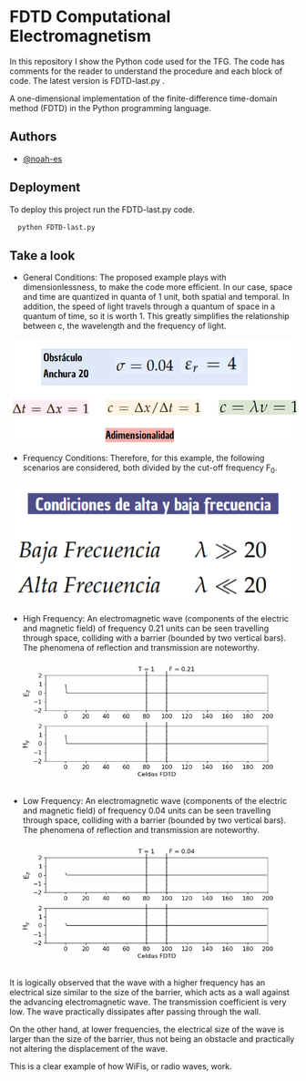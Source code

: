 
# FDTD Computational Electromagnetism

In this repository I show the Python code used for the TFG. The code has comments for the reader to understand the procedure and each block of code. The latest version is FDTD-last.py .

A one-dimensional implementation of the finite-difference time-domain method (FDTD)  in the Python
programming language.


## Authors

- [@noah-es](https://github.com/noah-es)


## Deployment

To deploy this project run the FDTD-last.py code.

```bash
  python FDTD-last.py
```


## Take a look

* General Conditions: The proposed example plays with dimensionlessness, to make the code more efficient. In our case, space and time are quantized in quanta of 1 unit, both spatial and temporal. In addition, the speed of light travels through a quantum of space in a quantum of time, so it is worth 1. This greatly simplifies the relationship between c, the wavelength and the frequency of light. 

![General Conditions](Gif/General_Conditions.png)

* Frequency Conditions: Therefore, for this example, the following scenarios are considered, both divided by the cut-off frequency F<sub>0</sub>.
<div style="text-align: center;">
  <img src="Gif/Frequency_Conditions.png" alt="Frequency Conditions">
</div>

* High Frequency: An electromagnetic wave (components of the electric and magnetic field) of frequency 0.21 units can be seen travelling through space, colliding with a barrier (bounded by two vertical bars). The phenomena of reflection and transmission are noteworthy.

![High Frequency](Gif/High_Frequency.gif)

* Low Frequency: An electromagnetic wave (components of the electric and magnetic field) of frequency 0.04 units can be seen travelling through space, colliding with a barrier (bounded by two vertical bars). The phenomena of reflection and transmission are noteworthy.

![Low Frequency](Gif/Low_Frequency.gif)

It is logically observed that the wave with a higher frequency has an electrical size similar to the size of the barrier, which acts as a wall against the advancing electromagnetic wave. The transmission coefficient is very low. The wave practically dissipates after passing through the wall.

 On the other hand, at lower frequencies, the electrical size of the wave is larger than the size of the barrier, thus not being an obstacle and practically not altering the displacement of the wave.

This is a clear example of how WiFis, or radio waves, work.
